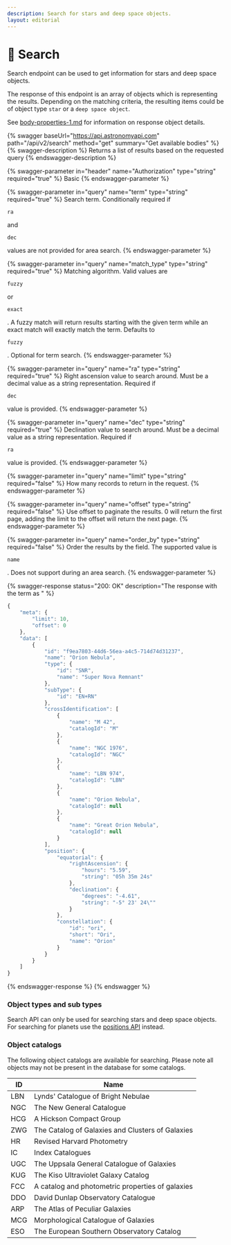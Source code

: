 ```yaml
---
description: Search for stars and deep space objects.
layout: editorial
---
```


# 🔎 Search

Search endpoint can be used to get information for stars and deep space objects.

The response of this endpoint is an array of objects which is representing the results. Depending on the matching criteria, the resulting items could be of object type `star` or a `deep space object`.

See [body-properties-1.md](../requests-and-response/body-properties-1.md "mention") for information on response object details.

{% swagger baseUrl="https://api.astronomyapi.com" path="/api/v2/search" method="get" summary="Get available bodies" %}
{% swagger-description %}
Returns a list of results based on the requested query
{% endswagger-description %}

{% swagger-parameter in="header" name="Authorization" type="string" required="true" %}
Basic
{% endswagger-parameter %}

{% swagger-parameter in="query" name="term" type="string" required="true" %}
Search term. Conditionally required if

`ra`

and

`dec`

values are not provided for area search.
{% endswagger-parameter %}

{% swagger-parameter in="query" name="match_type" type="string" required="true" %}
Matching algorithm. Valid values are

`fuzzy`

or

`exact`

. A fuzzy match will return results starting with the given term while an exact match will exactly match the term. Defaults to

`fuzzy`

. Optional for term search.
{% endswagger-parameter %}

{% swagger-parameter in="query" name="ra" type="string" required="true" %}
Right ascension value to search around. Must be a decimal value as a string representation. Required if

`dec`

value is provided.
{% endswagger-parameter %}

{% swagger-parameter in="query" name="dec" type="string" required="true" %}
Declination value to search around. Must be a decimal value as a string representation. Required if

`ra`

value is provided.
{% endswagger-parameter %}

{% swagger-parameter in="query" name="limit" type="string" required="false" %}
How many records to return in the request.
{% endswagger-parameter %}

{% swagger-parameter in="query" name="offset" type="string" required="false" %}
Use offset to paginate the results. 0 will return the first page, adding the limit to the offset will return the next page.
{% endswagger-parameter %}

{% swagger-parameter in="query" name="order_by" type="string" required="false" %}
Order the results by the field. The supported value is

`name`

. Does not support during an area search.
{% endswagger-parameter %}

{% swagger-response status="200: OK" description="The response with the term as " %}
```javascript
{
    "meta": {
        "limit": 10,
        "offset": 0
    },
    "data": [
        {
            "id": "f9ea7803-44d6-56ea-a4c5-714d74d31237",
            "name": "Orion Nebula",
            "type": {
                "id": "SNR",
                "name": "Super Nova Remnant"
            },
            "subType": {
                "id": "EN+RN"
            },
            "crossIdentification": [
                {
                    "name": "M 42",
                    "catalogId": "M"
                },
                {
                    "name": "NGC 1976",
                    "catalogId": "NGC"
                },
                {
                    "name": "LBN 974",
                    "catalogId": "LBN"
                },
                {
                    "name": "Orion Nebula",
                    "catalogId": null
                },
                {
                    "name": "Great Orion Nebula",
                    "catalogId": null
                }
            ],
            "position": {
                "equatorial": {
                    "rightAscension": {
                        "hours": "5.59",
                        "string": "05h 35m 24s"
                    },
                    "declination": {
                        "degrees": "-4.61",
                        "string": "-5° 23' 24\""
                    }
                },
                "constellation": {
                    "id": "ori",
                    "short": "Ori",
                    "name": "Orion"
                }
            }
        }
    ]
}
```
{% endswagger-response %}
{% endswagger %}

### Object types and sub types

Search API can only be used for searching stars and deep space objects. For searching for planets use the [positions API](bodies.md) instead.

### Object catalogs

The following object catalogs are available for searching. Please note all objects may not be present in the database for some catalogs.

| ID  | Name                                             |
| --- | ------------------------------------------------ |
| LBN | Lynds' Catalogue of Bright Nebulae               |
| NGC | The New General Catalogue                        |
| HCG | A Hickson Compact Group                          |
| ZWG | The Catalog of Galaxies and Clusters of Galaxies |
| HR  | Revised Harvard Photometry                       |
| IC  | Index Catalogues                                 |
| UGC | The Uppsala General Catalogue of Galaxies        |
| KUG | The Kiso Ultraviolet Galaxy Catalog              |
| FCC | A catalog and photometric properties of galaxies |
| DDO | David Dunlap Observatory Catalogue               |
| ARP | The Atlas of Peculiar Galaxies                   |
| MCG | Morphological Catalogue of Galaxies              |
| ESO | The European Southern Observatory Catalog        |
